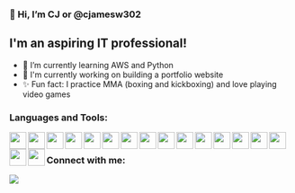 ### 👋 Hi, I’m CJ or @cjamesw302

## I'm an aspiring IT professional! 
- 🌱 I’m currently learning AWS and Python
- 🔧 I'm currently working on building a portfolio website
- ✨ Fun fact: I practice MMA (boxing and kickboxing) and love playing video games

### Languages and Tools:
<img align="left" width="30px" src="https://cdn.jsdelivr.net/gh/devicons/devicon/icons/amazonwebservices/amazonwebservices-original.svg" />
<img align="left" width="30px" src="https://cdn.jsdelivr.net/gh/devicons/devicon/icons/atom/atom-original.svg" />
<img align="left" width="30px" src="https://cdn.jsdelivr.net/gh/devicons/devicon/icons/bash/bash-original.svg" />
<img align="left" width="30px" src="https://cdn.jsdelivr.net/gh/devicons/devicon/icons/cplusplus/cplusplus-original.svg" />
<img align="left" width="30px" src="https://cdn.jsdelivr.net/gh/devicons/devicon/icons/css3/css3-original.svg" />
<img align="left" width="30px" src="https://cdn.jsdelivr.net/gh/devicons/devicon/icons/github/github-original.svg" />
<img align="left" width="30px" src="https://cdn.jsdelivr.net/gh/devicons/devicon/icons/gradle/gradle-plain.svg" />
<img align="left" width="30px" src="https://cdn.jsdelivr.net/gh/devicons/devicon/icons/html5/html5-original.svg" />
<img align="left" width="30px" src="https://cdn.jsdelivr.net/gh/devicons/devicon/icons/java/java-original.svg" />
<img align="left" width="30px" src="https://cdn.jsdelivr.net/gh/devicons/devicon/icons/javascript/javascript-original.svg" />
<img align="left" width="30px" src="https://cdn.jsdelivr.net/gh/devicons/devicon/icons/jupyter/jupyter-original-wordmark.svg" />
<img align="left" width="30px" src="https://cdn.jsdelivr.net/gh/devicons/devicon/icons/linux/linux-original.svg" />
<img align="left" width="30px" src="https://cdn.jsdelivr.net/gh/devicons/devicon/icons/mysql/mysql-original-wordmark.svg" />
<img align="left" width="30px" src="https://cdn.jsdelivr.net/gh/devicons/devicon/icons/putty/putty-original.svg" />
<img align="left" width="30px" src="https://cdn.jsdelivr.net/gh/devicons/devicon/icons/python/python-original.svg" />
<img align="left" width="30px" src="https://cdn.jsdelivr.net/gh/devicons/devicon/icons/microsoftsqlserver/microsoftsqlserver-plain.svg" />
<img align="left" width="30px" src="https://cdn.jsdelivr.net/gh/devicons/devicon/icons/unity/unity-original.svg" />
<br />

### Connect with me:
[<img src="https://img.icons8.com/material-outlined/24/000000/linkedin--v1.png"/>][linkedin]

[linkedin]: https://www.linkedin.com/in/carlwilliams0/
